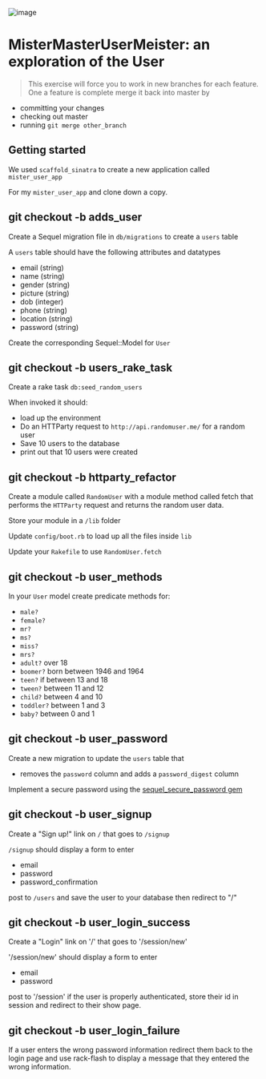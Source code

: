 ![image](http://i.ytimg.com/vi/3YYFFeVzmsw/maxresdefault.jpg)

# MisterMasterUserMeister: an exploration of the User

> This exercise will force you to work in new branches for each feature. 
One a feature is complete merge it back into master by
 - committing your changes
 - checking out master
 - running `git merge other_branch`

## Getting started

We used `scaffold_sinatra` to create a new application called `mister_user_app`

For my `mister_user_app` and clone down a copy.

## git checkout -b adds_user

Create a Sequel migration file in `db/migrations` to create a `users` table

A `users` table should have the following attributes and datatypes

- email  (string)
- name   (string)
- gender (string)
- picture (string)
- dob (integer)
- phone (string)
- location (string)
- password (string)

Create the corresponding Sequel::Model for `User`

## git checkout -b users_rake_task

Create a rake task `db:seed_random_users`

When invoked it should:
- load up the environment
- Do an HTTParty request to `http://api.randomuser.me/` for a random user
- Save 10 users to the database
- print out that 10 users were created

## git checkout -b httparty_refactor

Create a module called `RandomUser` with a module method called fetch
that performs the `HTTParty` request and returns the random user data.

Store your module in a `/lib` folder

Update `config/boot.rb` to load up all the files inside `lib`

Update your `Rakefile` to use `RandomUser.fetch`

## git checkout -b user_methods

In your `User` model create predicate methods for:
- `male?`
- `female?`
- `mr?`
- `ms?`
- `miss?`
- `mrs?`
- `adult?` over 18
- `boomer?` born between 1946 and 1964
- `teen?` if between 13 and 18
- `tween?` between 11 and 12
- `child?` between 4 and 10
- `toddler?` between 1 and 3
- `baby?` between 0 and 1

## git checkout -b user_password

Create a new migration to update the `users` table that
- removes the `password` column and adds a `password_digest` column

Implement a secure password using the 
[sequel_secure_password gem](http://mlen.pl/sequel_secure_password/)

## git checkout -b user_signup

Create a "Sign up!" link on `/` that goes to `/signup`

`/signup` should display a form to enter

- email
- password
- password_confirmation

post to `/users` and save the user to your database then redirect to "/"

## git checkout -b user_login_success

Create a "Login" link on '/' that goes to '/session/new'

'/session/new' should display a form to enter

- email
- password

post to '/session'  if the user is properly authenticated, store their id 
in session and redirect to their show page.

## git checkout -b user_login_failure

If a user enters the wrong password information redirect them back to the 
login page and use rack-flash to display a message that they entered the 
wrong information.
